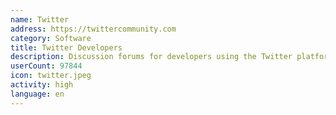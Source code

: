 ```yaml
---
name: Twitter
address: https://twittercommunity.com
category: Software
title: Twitter Developers
description: Discussion forums for developers using the Twitter platform and APIs
userCount: 97844
icon: twitter.jpeg
activity: high
language: en
---
```

